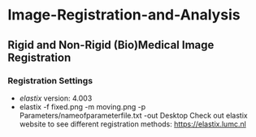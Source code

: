 # Image-Registration-and-Analysis
## Rigid and Non-Rigid (Bio)Medical Image Registration
### Registration Settings
+ *elastix* version: 4.003
+ elastix -f fixed.png -m moving.png -p  Parameters/nameofparameterfile.txt -out Desktop
Check out elastix website to see different registration methods: https://elastix.lumc.nl
